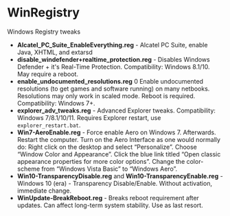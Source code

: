 # WinRegistry
Windows Registry tweaks

* **Alcatel_PC_Suite_EnableEverything.reg** - Alcatel PC Suite, enable Java, XHTML, and extarsd
* **disable_windefender+realtime_protection.reg** - Disables Windows Defender + it's Real-Time Protection. Compatibility: Windows 8.1/10. May require a reboot.
* **enable_undocumented_resolutions.reg** 0 Enable undocumented resolutions (to get games and software running) on many netbooks. Resolutions may only work in scaled mode. Reboot is required. Compatibility: Windows 7+.
* **explorer_adv_tweaks.reg** - Advanced Explorer tweaks. Compatibility: Windows 7/8.1/10/11. Requires Explorer restart, use `explorer_restart.bat`.
* **Win7-AeroEnable.reg** -  Force enable Aero on Windows 7. Afterwards. Restart the computer. Turn on the Aero Interface as one would normally do: Right click on the desktop and select “Personalize”. Choose “Window Color and Appearance”. Click the blue link titled “Open classic appearance properties for more color options”. Change the color-scheme from “Windows Vista Basic” to “Windows Aero”.
* **Win10-TransparencyDisable.reg** and **Win10-TransparencyEnable.reg** - Windows 10 (era) - Transparency Disable/Enable. Without activation, immediate change.
* **WinUpdate-BreakReboot.reg** - Breaks reboot requirement after updates. Can affect long-term system stability. Use as last resort.
